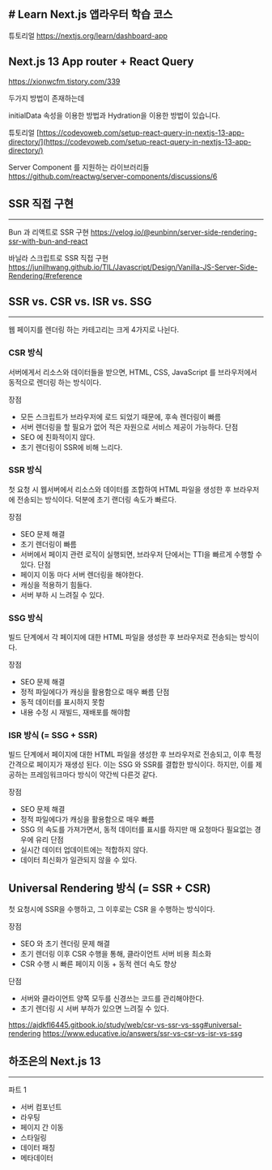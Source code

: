 
## # Learn Next.js 앱라우터 학습 코스

튜토리얼
https://nextjs.org/learn/dashboard-app






## Next.js 13 App router + React Query

https://xionwcfm.tistory.com/339

두가지 방법이 존재하는데

initialData 속성을 이용한 방법과
Hydration을 이용한 방법이 있습니다.

튜토리얼
[https://codevoweb.com/setup-react-query-in-nextjs-13-app-directory/](https://codevoweb.com/setup-react-query-in-nextjs-13-app-directory/)





Server Component 를 지원하는 라이브러리들
https://github.com/reactwg/server-components/discussions/6




## SSR 직접 구현
-----


Bun 과 리액트로 SSR 구현
https://velog.io/@eunbinn/server-side-rendering-ssr-with-bun-and-react

바닐라 스크립트로 SSR 직접 구현
https://junilhwang.github.io/TIL/Javascript/Design/Vanilla-JS-Server-Side-Rendering/#reference




## SSR vs. CSR vs. ISR vs. SSG
----
웹 페이지를 렌더링 하는 카테고리는 크게 4가지로 나뉜다. 

### CSR 방식
서버에게서 리소스와 데이터들을 받으면, HTML, CSS, JavaScript 를 브라우저에서 동적으로 렌더링 하는 방식이다.

장점
- 모든 스크립트가 브라우저에 로드 되었기 때문에, 후속 렌더링이 빠름
- 서버 렌더링을 할 필요가 없어 적은 자원으로 서비스 제공이 가능하다.
단점
- SEO 에 친화적이지 않다.
- 초기 렌더링이 SSR에 비해 느리다.

### SSR 방식
첫 요청 시 웹서버에서 리소스와 데이터를 조합하여 HTML 파일을 생성한 후 브라우저에 전송되는 방식이다. 덕분에 초기 랜더링 속도가 빠르다.

장점
- SEO 문제 해결
- 초기 렌더링이 빠름
- 서버에서 페이지 관련 로직이 실행되면, 브라우저 단에서는 TTI을 빠르게 수행할 수 있다.
단점
- 페이지 이동 마다 서버 렌더링을 해야한다.
- 캐싱을 적용하기 힘들다.
- 서버 부하 시 느려질 수 있다.

### SSG 방식
빌드 단계에서 각 페이지에 대한 HTML 파일을 생성한 후 브라우저로 전송되는 방식이다.

장점
- SEO 문제 해결
- 정적 파일에다가 캐싱을 활용함으로 매우 빠름
단점
- 동적 데이터를 표시하지 못함
- 내용 수정 시 재빌드, 재배포를 해야함

### ISR 방식 (= SSG + SSR)
빌드 단계에서 페이지에 대한 HTML 파일을 생성한 후 브라우저로 전송되고, 이후 특정 간격으로 페이지가 재생성 된다. 이는 SSG 와 SSR를 결합한 방식이다. 하지만, 이를 제공하는 프레임워크마다 방식이 약간씩 다른것 같다.

장점
- SEO 문제 해결
- 정적 파일에다가 캐싱을 활용함으로 매우 빠름
- SSG 의 속도를 가져가면서, 동적 데이터를 표시를 하지만 매 요청마다 필요없는 경우에 유리
단점
- 실시간 데이터 업데이트에는 적합하지 않다.
- 데이터 최신화가 일관되지 않을 수 있다.

## Universal Rendering 방식 (= SSR + CSR)
첫 요청시에 SSR을 수행하고, 그 이후로는 CSR 을 수행하는 방식이다.

장점
- SEO 와 초기 렌더링 문제 해결
- 초기 렌더링 이후 CSR 수행을 통해, 클라이언트 서버 비용 최소화
- CSR 수행 시 빠른 페이지 이동 + 동적 렌더 속도 향상

단점
- 서버와 클라이언트 양쪽 모두를 신경쓰는 코드를 관리해야한다.
- 초기 렌더링 시 서버 부하가 있으면 느려질 수 있다.


https://ajdkfl6445.gitbook.io/study/web/csr-vs-ssr-vs-ssg#universal-rendering
https://www.educative.io/answers/ssr-vs-csr-vs-isr-vs-ssg



## 하조은의 Next.js 13
---
파트 1
- 서버 컴포넌트
- 라우팅
- 페이지 간 이동
- 스타일링
- 데이터 패칭
- 메타데이터




